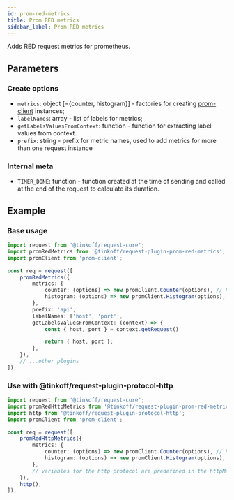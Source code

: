 ```yaml
---
id: prom-red-metrics
title: Prom RED metrics
sidebar_label: Prom RED metrics
---
```


Adds RED request metrics for prometheus.

## Parameters

### Create options
- `metrics`: object [={counter, histogram}] - factories for creating [prom-client](https://www.npmjs.com/package/prom-client) instances;
- `labelNames`: array - list of labels for metrics;
- `getLabelsValuesFromContext`: function - function for extracting label values from context.
- `prefix`: string - prefix for metric names, used to add metrics for more than one request instance

### Internal meta
- `TIMER_DONE`: function - function created at the time of sending and called at the end of the request to calculate its duration.

## Example

### Base usage

```typescript
import request from '@tinkoff/request-core';
import promRedMetrics from '@tinkoff/request-plugin-prom-red-metrics';
import promClient from 'prom-client';

const req = request([
    promRedMetrics({
        metrics: {
            counter: (options) => new promClient.Counter(options), // here you can mix any of your own parameters
            histogram: (options) => new promClient.Histogram(options),
        },
        prefix: 'api',
        labelNames: ['host', 'port'],
        getLabelsValuesFromContext: (context) => {
            const { host, port } = context.getRequest()

            return { host, port };
        },
    }),
    // ...other plugins
]);
```

### Use with @tinkoff/request-plugin-protocol-http

```typescript
import request from '@tinkoff/request-core';
import promRedHttpMetrics from '@tinkoff/request-plugin-prom-red-metrics/lib/httpMetrics';
import http from '@tinkoff/request-plugin-protocol-http';
import promClient from 'prom-client';

const req = request([
    promRedHttpMetrics({
        metrics: {
            counter: (options) => new promClient.Counter(options), // here you can mix any of your own parameters
            histogram: (options) => new promClient.Histogram(options),
        },
        // variables for the http protocol are predefined in the httpMetrics file
    }),
    http(),
]);
```
